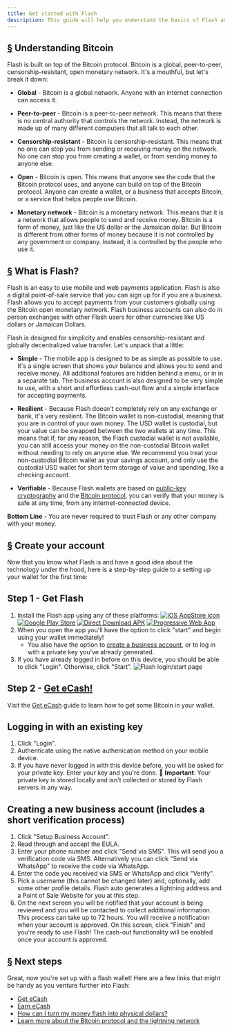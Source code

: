 ```yaml
---
title: Get started with Flash
description: This guide will help you understand the basics of Flash and get you all set up and ready to send money all over the world. 
---
```


## [§](#understanding-bitcoin) Understanding Bitcoin

Flash is built on top of the Bitcoin protocol. Bitcoin is a global, peer-to-peer, censorship-resistant, open monetary network. It's a mouthful, but let's break it down:

-   **Global** - Bitcoin is a global network. Anyone with an internet connection can access it.

-   **Peer-to-peer** - Bitcoin is a peer-to-peer network. This means that there is no central authority that controls the network. Instead, the network is made up of many different computers that all talk to each other.

-   **Censorship-resistant** - Bitcoin is censorship-resistant. This means that no one can stop you from sending or receiving money on the network. No one can stop you from creating a wallet, or from sending money to anyone else.

-   **Open** - Bitcoin is open. This means that anyone see the code that the Bitcoin protocol uses, and anyone can build on top of the Bitcoin protocol. Anyone can create a wallet, or a business that accepts Bitcoin, or a service that helps people use Bitcoin.

-   **Monetary network** - Bitcoin is a monetary network. This means that it is a network that allows people to send and receive money. Bitcoin is a form of money, just like the US dollar or the Jamaican dollar. But Bitcoin is different from other forms of money because it is not controlled by any government or company. Instead, it is controlled by the people who use it.

## [§](#what-is-flash) What is Flash?

Flash is an easy to use mobile and web payments application. Flash is also a digital point-of-sale service that you can sign up for if you are a business. Flash allows you to accept payments from your customers globally using the Bitcoin open monetary network. Flash business accounts can also do in person exchanges with other Flash users for other currencies like US dollars or Jamaican Dollars.

Flash is designed for simplicity and enables censorship-resistant and globally decentralized value transfer. Let's unpack that a little:

-   **Simple** - The mobile app is designed to be as simple as possible to use. It's a single screen that shows your balance and allows you to send and receive money. All additional features are hidden behind a menu, or in in a separate tab. The business account is also designed to be very simple to use, with a short and effortless cash-out flow and a simple interface for accepting payments.

-   **Resilient** - Because Flash doesn't completely rely on any exchange or bank, it's very resilient. The Bitcoin wallet is non-custodial, meaning that you are in control of your own money. The USD wallet is custodial, but your value can be swapped between the two wallets at any time. This means that if, for any reason, the Flash custodial wallet is not available, you can still access your money on the non-custodial Bitcoin wallet without needing to rely on anyone else. We recommend you treat your non-custodial Bitcoin wallet as your savings account, and only use the custodial USD wallet for short term storage of value and spending, like a checking account.

-   **Verifiable** - Because Flash wallets are based on [public-key cryptography](https://en.wikipedia.org/wiki/Public-key_cryptography) and the [Bitcoin protocol](https://en.wikipedia.org/wiki/Bitcoin_protocol), you can verify that your money is safe at any time, from any internet-connected device. 

**Bottom Line** - You are never required to trust Flash or any other company with your money.


## [§](#create-your-account) Create your account

Now that you know what Flash is and have a good idea about the technology under the hood, here is a step-by-step guide to a setting up your wallet for the first time:

## Step 1 - Get Flash

1. Install the Flash app using any of these platforms:
[![iOS AppStore icon](http://staging.lnflash.co/test/assets/img/ios-badge.png)](https://apps.apple.com/app/lnflash/id6451129095)
[![Google Play Store](http://staging.lnflash.co/test/assets/img/google-play-badge.png)](https://play.google.com/store/apps/details?id=com.lnflash)
[![Direct Download APK](http://staging.lnflash.co/test/assets/img/apk_badge.png)](https://apk.flashapp.me)
[![Progressive Web App](http://staging.lnflash.co/test/assets/img/pwa_badge.png)](https://wallet.flashapp.me)
1. When you open the app you'll have the option to click "start" and begin using your wallet immediately!
    -   You also have the option to [create a business account](), or to log in with a private key you've already generated.
1. If you have already logged in before on this device, you should be able to click "Login". Otherwise, click "Start".
   ![Flash login/start page](/images/flash-login.webp)

## Step 2 - [Get eCash!](/en/guides/get-cash)

Visit the [Get eCash](/en/guides/get-cash) guide to learn how to get some Bitcoin in your wallet.
## Logging in with an existing key

1. Click "Login".
1. Authenticate using the native authenication method on your mobile device.
1. If you have never logged in with this device before, you will be asked for your private key. Enter your key and you're done. 🤙 **Important**: Your private key is stored locally and isn't collected or stored by Flash servers in any way.

## Creating a new business account (includes a short verification process)

1. Click "Setup Business Account".
1. Read through and accept the EULA.
1. Enter your phone number and click "Send via SMS". This will send you a verification code via SMS. Alternatively you can click "Send via WhatsApp" to receive the code via WhatsApp.
1. Enter the code you received via SMS or WhatsApp and click "Verify".
1. Pick a username (this cannot be changed later) and, optionally, add some other profile details. Flash auto generates a lightning address and a Point of Sale Website for you at this step.
1. On the next screen you will be notified that your account is being reviewed and you will be contacted to collect additional information. This process can take up to 72 hours. You will receive a notification when your account is approved. On this screen, click "Finish" and you're ready to use Flash! The cash-out functionality will be enabled once your account is approved.

## [§](#next-steps) Next steps

Great, now you're set up with a flash wallet! Here are a few links that might be handy as you venture further into Flash:

-   [Get eCash](/en/guides/get-cash)
-   [Earn eCash](/en/guides/earn)
-   [How can I turn my money flash into physical dollars?](/en/guides/cash-out)
-   [Learn more about the Bitcoin protocol and the lightning network](/en/the-protocol)
